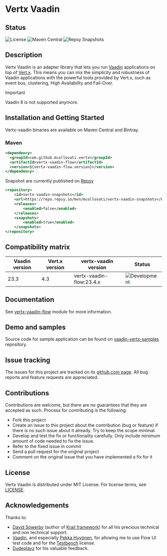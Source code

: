 # Vertx Vaadin

## Status

![License](https://img.shields.io/github/license/mcollovati/vertx-vaadin.svg)
![Maven Central](https://img.shields.io/maven-central/v/com.github.mcollovati.vertx/vertx-vaadin-flow.svg?label=vertx-vaadin-flow)
![Repsy Snapshots](https://img.shields.io/maven-metadata/v?metadataUrl=https%3A%2F%2Frepo.repsy.io%2Fmvn%2Fmcollovati%2Fvertx-vaadin-snapshots%2Fcom%2Fgithub%2Fmcollovati%2Fvertx%2Fvertx-vaadin-flow%2Fmaven-metadata.xml&label=repsy%20(snapshots))


## Description

Vertx Vaadin is an adapter library that lets you run [Vaadin](https://vaadin.com/) applications on top of [Vert.x](http://vertx.io/).
This means you can mix the simplicity and robustness of Vaadin applications with the powerful tools provided by Vert.x, such as event bus, clustering, High Availability and Fail-Over.

> [!IMPORTANT]
> Vaadin 8 is not supported anymore.

## Installation and Getting Started

Vertx-vaadin binaries are available on Maven Central and Bintray.

### Maven

```xml
<dependency>
  <groupId>com.github.mcollovati.vertx</groupId>
  <artifactId>vertx-vaadin-flow</artifactId>
  <version>${vertx-vaadin-flow.version}</version>
</dependency>
```


Snapshot are currently published on [Repsy](https://repsy.io/)

```xml
<repository>
	<id>vertx-vaadin-snapshots</id>
	<url>https://repo.repsy.io/mvn/mcollovati/vertx-vaadin-snapshots</url>
    <releases>
        <enabled>false</enabled>
    </releases>
    <snapshots>
        <enabled>true</enabled>
    </snapshots>	
</repository>
```

## Compatibility matrix

| Vaadin version | Vert.x version | vertx-vaadin version     | Status                                                                                                                                                            |
|----------------|--------------|--------------------------|-------------------------------------------------------------------------------------------------------------------------------------------------------------------|
| 23.3           | 4.3          | vertx-vaadin-flow:23.4.x | ![Development](https://github.com/mcollovati/vertx-vaadin/actions/workflows/validation.yml/badge.svg?event=push&branch=development) |

## Documentation

See [vertx-vaadin-flow](vertx-vaadin-flow-parent/vertx-vaadin-flow) module for more information.

## Demo and samples

Source code for sample application can be found on [vaadin-vertx-samples](https://github.com/mcollovati/vaadin-vertx-samples) repository. 

## Issue tracking
  
The issues for this project are tracked on its [github.com page](https://github.com/mcollovati/vertx-vaadin/issues). All bug reports and feature requests are appreciated.
  
## Contributions
  
Contributions are welcome, but there are no guarantees that they are accepted as such. Process for contributing is the following:
- Fork this project
- Create an issue to this project about the contribution (bug or feature) if there is no such issue about it already. Try to keep the scope minimal.
- Develop and test the fix or functionality carefully. Only include minimum amount of code needed to fix the issue.
- Refer to the fixed issue in commit
- Send a pull request for the original project
- Comment on the original issue that you have implemented a fix for it
  
## License

Vertx Vaadin is distributed under MIT License. For license terms, see [LICENSE](LICENSE).

## Acknowledgements

Thanks to:
 
* [David Sowerby](https://github.com/davidsowerby) (author of [Krail framework](https://github.com/davidsowerby/krail)) for all his precious technical and non technical support.
* [Vaadin](https://vaadin.com/), and especially [Pekka Hyvönen](https://twitter.com/plekuu), for allowing me to use
Flow UI test code and for the [Testbench](https://vaadin.com/testbench) license.
* [Dudeplayz](https://github.com/Dudeplayz) for his valuable feedback.

